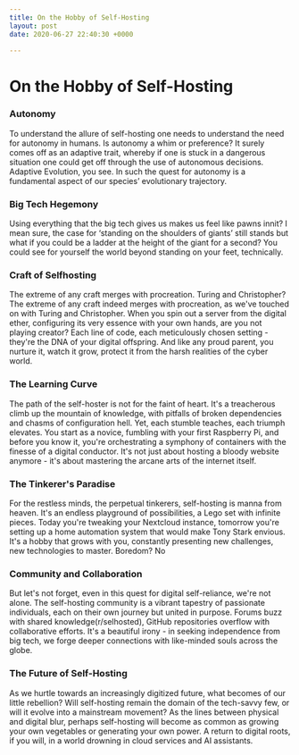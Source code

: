 ```yaml
---
title: On the Hobby of Self-Hosting
layout: post
date: 2020-06-27 22:40:30 +0000

---
```


# On the Hobby of Self-Hosting

### Autonomy

To understand the allure of self-hosting one needs to understand the need for autonomy in humans. Is autonomy a whim or preference? It surely comes off as an adaptive trait, whereby if one is stuck in a dangerous situation one could get off through the use of autonomous decisions. Adaptive Evolution, you see. In such the quest for autonomy is a fundamental aspect of our species’ evolutionary trajectory. 

### Big Tech Hegemony

Using everything that the big tech gives us makes us feel like pawns innit? I mean sure, the case for ‘standing on the shoulders of giants’ still stands but what if you could be a ladder at the height of the giant for a second? You could see for yourself the world beyond standing on your feet, technically.

### Craft of Selfhosting

The extreme of any craft merges with procreation. Turing and Christopher? The extreme of any craft indeed merges with procreation, as we've touched on with Turing and Christopher. When you spin out a server from the digital ether, configuring its very essence with your own hands, are you not playing creator? Each line of code, each meticulously chosen setting - they're the DNA of your digital offspring. And like any proud parent, you nurture it, watch it grow, protect it from the harsh realities of the cyber world.

### The Learning Curve

The path of the self-hoster is not for the faint of heart. It's a treacherous climb up the mountain of knowledge, with pitfalls of broken dependencies and chasms of configuration hell. Yet, each stumble teaches, each triumph elevates. You start as a novice, fumbling with your first Raspberry Pi, and before you know it, you're orchestrating a symphony of containers with the finesse of a digital conductor. It's not just about hosting a bloody website anymore - it's about mastering the arcane arts of the internet itself.

### The Tinkerer's Paradise

For the restless minds, the perpetual tinkerers, self-hosting is manna from heaven. It's an endless playground of possibilities, a Lego set with infinite pieces. Today you're tweaking your Nextcloud instance, tomorrow you're setting up a home automation system that would make Tony Stark envious. It's a hobby that grows with you, constantly presenting new challenges, new technologies to master. Boredom? No

### Community and Collaboration

But let's not forget, even in this quest for digital self-reliance, we're not alone. The self-hosting community is a vibrant tapestry of passionate individuals, each on their own journey but united in purpose. Forums buzz with shared knowledge(r/selhosted), GitHub repositories overflow with collaborative efforts. It's a beautiful irony - in seeking independence from big tech, we forge deeper connections with like-minded souls across the globe.

### The Future of Self-Hosting

As we hurtle towards an increasingly digitized future, what becomes of our little rebellion? Will self-hosting remain the domain of the tech-savvy few, or will it evolve into a mainstream movement? As the lines between physical and digital blur, perhaps self-hosting will become as common as growing your own vegetables or generating your own power. A return to digital roots, if you will, in a world drowning in cloud services and AI assistants.

 


 


